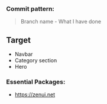 ### Commit pattern:

> Branch name - What I have done

## Target

- Navbar
- Category section
- Hero

### Essential Packages:

- https://zenui.net

